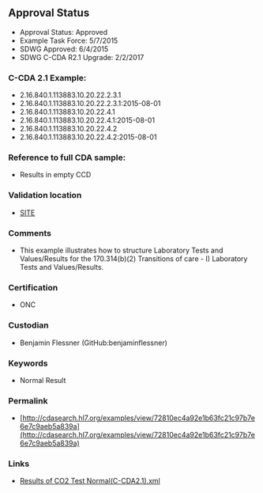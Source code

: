 ## Approval Status

* Approval Status: Approved
* Example Task Force: 5/7/2015
* SDWG Approved: 6/4/2015
* SDWG C-CDA R2.1 Upgrade: 2/2/2017

### C-CDA 2.1 Example:


* 2.16.840.1.113883.10.20.22.2.3.1
* 2.16.840.1.113883.10.20.22.2.3.1:2015-08-01
* 2.16.840.1.113883.10.20.22.4.1
* 2.16.840.1.113883.10.20.22.4.1:2015-08-01
* 2.16.840.1.113883.10.20.22.4.2
* 2.16.840.1.113883.10.20.22.4.2:2015-08-01

### Reference to full CDA sample:
* Results in empty CCD



### Validation location

* [SITE](https://site.healthit.gov/sandbox-ccda/ccda-validator)



### Comments

* This example illustrates how to structure Laboratory Tests and Values/Results for the 170.314(b)(2) Transitions of care - I) Laboratory Tests and Values/Results.

### Certification
* ONC

### Custodian

* Benjamin Flessner (GitHub:benjaminflessner)

### Keywords

* Normal Result

### Permalink

* [http://cdasearch.hl7.org/examples/view/72810ec4a92e1b63fc21c97b7e6e7c9aeb5a839a](http://cdasearch.hl7.org/examples/view/72810ec4a92e1b63fc21c97b7e6e7c9aeb5a839a)

### Links

* [Results of CO2 Test Normal(C-CDA2.1).xml](https://github.com/HL7/C-CDA-Examples/tree/master/Results/Results%20of%20CO2%20Test/Results%20of%20CO2%20Test%20Normal%28C-CDA2.1%29.xml)
